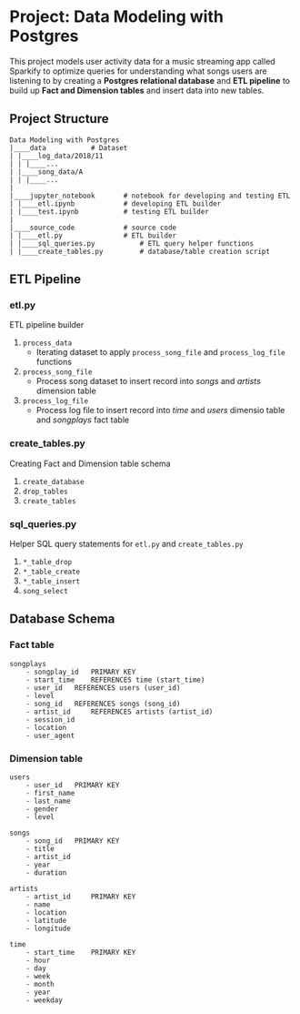 # Project: Data Modeling with Postgres

This project models user activity data for a music streaming app called Sparkify to optimize queries for understanding what songs users are listening to by creating a **Postgres relational database** and **ETL pipeline** to build up **Fact and Dimension tables** and insert data into new tables.


## Project Structure

```
Data Modeling with Postgres
|____data			# Dataset
| |____log_data/2018/11
| | |____...
| |____song_data/A
| | |____...
|
|____jupyter_notebook		# notebook for developing and testing ETL
| |____etl.ipynb		    # developing ETL builder
| |____test.ipynb		    # testing ETL builder
|
|____source_code			# source code
| |____etl.py			    # ETL builder
| |____sql_queries.py		    # ETL query helper functions
| |____create_tables.py		    # database/table creation script
```


## ETL Pipeline
### etl.py
ETL pipeline builder

1. `process_data`
	* Iterating dataset to apply `process_song_file` and `process_log_file` functions
2. `process_song_file`
	* Process song dataset to insert record into _songs_ and _artists_ dimension table
3. `process_log_file`
	* Process log file to insert record into _time_ and _users_ dimensio table and _songplays_ fact table

### create_tables.py
Creating Fact and Dimension table schema

1. `create_database`
2. `drop_tables`
3. `create_tables`

### sql_queries.py
Helper SQL query statements for `etl.py` and `create_tables.py`

1. `*_table_drop`
2. `*_table_create`
3. `*_table_insert`
4. `song_select`


## Database Schema
### Fact table
```
songplays
	- songplay_id 	PRIMARY KEY
	- start_time 	REFERENCES time (start_time)
	- user_id	REFERENCES users (user_id)
	- level
	- song_id 	REFERENCES songs (song_id)
	- artist_id 	REFERENCES artists (artist_id)
	- session_id
	- location
	- user_agent
```

### Dimension table
```
users
	- user_id 	PRIMARY KEY
	- first_name
	- last_name
	- gender
	- level

songs
	- song_id 	PRIMARY KEY
	- title
	- artist_id
	- year
	- duration

artists
	- artist_id 	PRIMARY KEY
	- name
	- location
	- latitude
	- longitude

time
	- start_time 	PRIMARY KEY
	- hour
	- day
	- week
	- month
	- year
	- weekday
```

